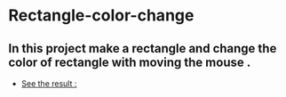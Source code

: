 # Rectangle-color-change
## In this project make a rectangle and change the color of rectangle with moving the mouse .
- [See the result :](https://aatsan.github.io/Rectangle-color-change/)
